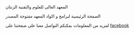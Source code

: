 المعهد العالى للعلوم والتقنية الزنتان

الصفحة الرئيسية لبرامج و اكواد المعهد مفتوحة المصدر


لمزيد من المعلومات بمكنكم التواصل معنا على صفحتنا على [facebook](https://www.facebook.com/%D8%A7%D9%84%D9%85%D8%B9%D9%87%D8%AF-%D8%A7%D9%84%D8%B9%D8%A7%D9%84%D9%8A-%D9%84%D9%84%D8%B9%D9%84%D9%88%D9%85-%D9%88%D8%A7%D9%84%D8%AA%D9%82%D9%86%D9%8A%D8%A9-%D8%A7%D9%84%D8%B2%D9%86%D8%AA%D8%A7%D9%86-486875351365523/) 


<!---
histznt/histznt is a ✨ special ✨ repository because its `README.md` (this file) appears on your GitHub profile.
You can click the Preview link to take a look at your changes.
--->
